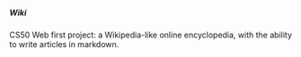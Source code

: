 ##### Wiki

CS50 Web first project: a Wikipedia-like online encyclopedia, with the ability to write articles in markdown.
